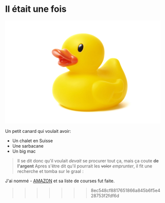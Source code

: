 
 # Il était une fois
![GitHub Logo](canard_de_bain.jpg)

Un petit canard qui voulait avoir:

* Un chalet en Suisse
* Une sarbacane
* Un big mac 

> Il se dit donc qu'il voulait *devait* se procurer tout ça, mais ça coute **de l'argent**
> Apres s'être dit qu'il pourrait les ~~voler~~ *emprunter*, il fit une recherche et tomba sur le graal : 

J'ai nommé - [AMAZON](https://www.google.com/url?sa=t&rct=j&q=&esrc=s&source=web&cd=6&ved=2ahUKEwi5_YfhrLHiAhVMCewKHQIDD0oQwqsBMAV6BAgIEAc&url=https%3A%2F%2Fwww.youtube.com%2Fwatch%3Fv%3DdQw4w9WgXcQ&usg=AOvVaw0aHtehaphMhOCAkCydRLZU) et sa liste de courses fut faite.
>>>>>>> 8ec548cf8817651866a845b6f5e428753f2fdf6d
